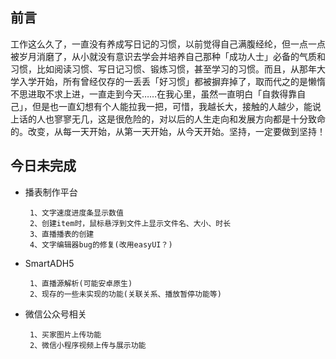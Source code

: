 ## 前言
工作这么久了，一直没有养成写日记的习惯，以前觉得自己满腹经纶，但一点一点被岁月消磨了，从小就没有意识去学会并培养自己那种「成功人士」必备的气质和习惯，比如阅读习惯、写日记习惯、锻炼习惯，甚至学习的习惯。而且，从那年大学入学开始，所有曾经仅存的一丢丢「好习惯」都被摒弃掉了，取而代之的是懒惰不思进取不求上进，一直走到今天……在我心里，虽然一直明白「自救得靠自己」，但是也一直幻想有个人能拉我一把，可惜，我越长大，接触的人越少，能说上话的人也寥寥无几，这是很危险的，对以后的人生走向和发展方向都是十分致命的。改变，从每一天开始，从第一天开始，从今天开始。坚持，一定要做到坚持！

## 今日未完成
 - 播表制作平台

        1、文字速度进度条显示数值
        2、创建item时，鼠标悬浮到文件上显示文件名、大小、时长
        3、直播播表的创建
        4、文字编辑器bug的修复(改用easyUI？)

 - SmartADH5

        1、直播源解析(可能安卓原生)
        2、现存的一些未实现的功能(关联关系、播放暂停功能等)

 - 微信公众号相关

        1、买家图片上传功能
        2、微信小程序视频上传与展示功能
